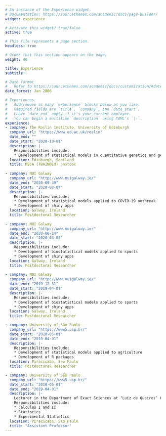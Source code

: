 ```yaml
---
# An instance of the Experience widget.
# Documentation: https://sourcethemes.com/academic/docs/page-builder/
widget: experience

# Activate this widget? true/false
active: true

# This file represents a page section.
headless: true

# Order that this section appears on the page.
weight: 40

title: Experience
subtitle:

# Date format
#   Refer to https://sourcethemes.com/academic/docs/customization/#date-format
date_format: Jan 2006

# Experiences.
#   Add/remove as many `experience` blocks below as you like.
#   Required fields are `title`, `company`, and `date_start`.
#   Leave `date_end` empty if it's your current employer.
#   You can begin a multiline `description` using YAML's `|-`.
experience:
- company: The Roslin Institute, University of Edinburgh
  company_url: "https://www.ed.ac.uk/roslin"
  date_end: ""
  date_start: "2020-10-01"
  description: |-
    Responsibilities include:
    * Development of statistical models in quantitative genetics and genomics of plant breeding
  location: Edinburgh, Scotland
  title: MSCA (TRAIN@Ed) postdoc 
  
- company: NUI Galway
  company_url: "http://www.nuigalway.ie/"
  date_end: "2020-09-30"
  date_start: "2020-08-07"
  description: |-
    Responsibilities include:
    * Development of statistical models applied to COVID-19 outbreak
    * Development of shiny apps 
  location: Galway, Ireland
  title: Postdoctoral Researcher
  
- company: NUI Galway
  company_url: "http://www.nuigalway.ie/"
  date_end: "2020-06-14"
  date_start: "2020-03-02"
  description: |-
    Responsibilities include:
    * Development of biostatistical models applied to sports
    * Development of shiny apps 
  location: Galway, Ireland
  title: Postdoctoral Researcher 
  
- company: NUI Galway
  company_url: "http://www.nuigalway.ie/"
  date_end: "2019-12-31"
  date_start: "2019-04-01"
  description: |-
    Responsibilities include:
    * Development of biostatistical models applied to sports
    * Development of shiny apps 
  location: Galway, Ireland
  title: Postdoctoral Researcher

- company: University of São Paulo
  company_url: "https://www5.usp.br/"
  date_start: "2018-05-01"
  date_end: "2019-04-01"
  description: |-
    Responsibilities include:
    * Development of statistical models applied to agriculture
    * Development of R packages  
  location: Piracicaba, Sao Paulo
  title: Postdoctoral Researcher

- company: University of São Paulo
  company_url: "https://www5.usp.br/"
  date_start: "2018-05-01"
  date_end: "2019-04-01"
  description: |-
    Lecturer in the Department of Exact Sciences at ‘Luiz de Queiroz’ College of Agriculture (ESALQ) \
    Responsibilities include:
    * Calculus I and II
    * Statistics
    * Experimental Statistics
  location: Piracicaba, Sao Paulo
  title: "Assistant Professor"
---
```

